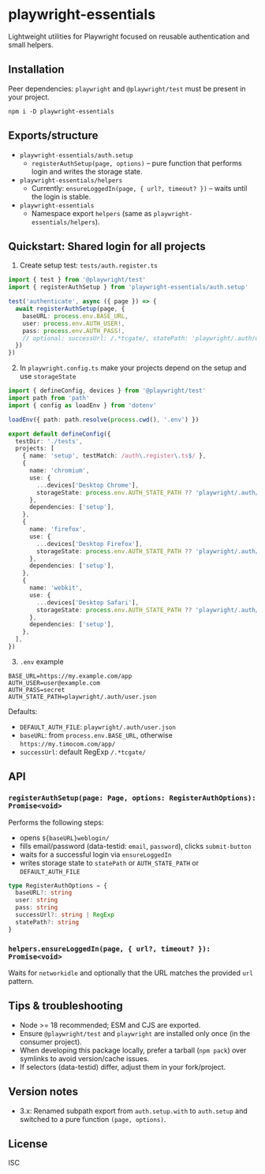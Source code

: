 # playwright-essentials

Lightweight utilities for Playwright focused on reusable authentication and small helpers.

## Installation

Peer dependencies: `playwright` and `@playwright/test` must be present in your project.

```
npm i -D playwright-essentials
```

## Exports/structure

- `playwright-essentials/auth.setup`
  - `registerAuthSetup(page, options)` – pure function that performs login and writes the storage state.
- `playwright-essentials/helpers`
  - Currently: `ensureLoggedIn(page, { url?, timeout? })` – waits until the login is stable.
- `playwright-essentials`
  - Namespace export `helpers` (same as `playwright-essentials/helpers`).

## Quickstart: Shared login for all projects

1. Create setup test: `tests/auth.register.ts`

```ts
import { test } from '@playwright/test'
import { registerAuthSetup } from 'playwright-essentials/auth.setup'

test('authenticate', async ({ page }) => {
  await registerAuthSetup(page, {
    baseURL: process.env.BASE_URL,
    user: process.env.AUTH_USER!,
    pass: process.env.AUTH_PASS!,
    // optional: successUrl: /.*tcgate/, statePath: 'playwright/.auth/user.json'
  })
})
```

2. In `playwright.config.ts` make your projects depend on the setup and use `storageState`

```ts
import { defineConfig, devices } from '@playwright/test'
import path from 'path'
import { config as loadEnv } from 'dotenv'

loadEnv({ path: path.resolve(process.cwd(), '.env') })

export default defineConfig({
  testDir: './tests',
  projects: [
    { name: 'setup', testMatch: /auth\.register\.ts$/ },
    {
      name: 'chromium',
      use: {
        ...devices['Desktop Chrome'],
        storageState: process.env.AUTH_STATE_PATH ?? 'playwright/.auth/user.json',
      },
      dependencies: ['setup'],
    },
    {
      name: 'firefox',
      use: {
        ...devices['Desktop Firefox'],
        storageState: process.env.AUTH_STATE_PATH ?? 'playwright/.auth/user.json',
      },
      dependencies: ['setup'],
    },
    {
      name: 'webkit',
      use: {
        ...devices['Desktop Safari'],
        storageState: process.env.AUTH_STATE_PATH ?? 'playwright/.auth/user.json',
      },
      dependencies: ['setup'],
    },
  ],
})
```

3. `.env` example

```
BASE_URL=https://my.example.com/app
AUTH_USER=user@example.com
AUTH_PASS=secret
AUTH_STATE_PATH=playwright/.auth/user.json
```

Defaults:

- `DEFAULT_AUTH_FILE`: `playwright/.auth/user.json`
- `baseURL`: from `process.env.BASE_URL`, otherwise `https://my.timocom.com/app/`
- `successUrl`: default RegExp `/.*tcgate/`

## API

### `registerAuthSetup(page: Page, options: RegisterAuthOptions): Promise<void>`

Performs the following steps:

- opens `${baseURL}weblogin/`
- fills email/password (data-testid: `email`, `password`), clicks `submit-button`
- waits for a successful login via `ensureLoggedIn`
- writes storage state to `statePath` or `AUTH_STATE_PATH` or `DEFAULT_AUTH_FILE`

```ts
type RegisterAuthOptions = {
  baseURL?: string
  user: string
  pass: string
  successUrl?: string | RegExp
  statePath?: string
}
```

### `helpers.ensureLoggedIn(page, { url?, timeout? }): Promise<void>`

Waits for `networkidle` and optionally that the URL matches the provided `url` pattern.

## Tips & troubleshooting

- Node >= 18 recommended; ESM and CJS are exported.
- Ensure `@playwright/test` and `playwright` are installed only once (in the consumer project).
- When developing this package locally, prefer a tarball (`npm pack`) over symlinks to avoid version/cache issues.
- If selectors (data-testid) differ, adjust them in your fork/project.

## Version notes

- 3.x: Renamed subpath export from `auth.setup.with` to `auth.setup` and switched to a pure function `(page, options)`.

## License

ISC
